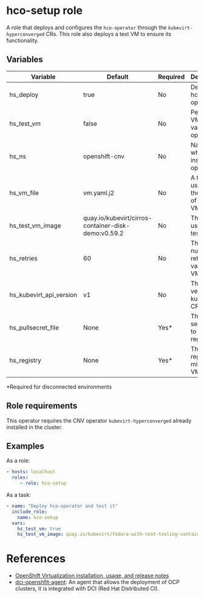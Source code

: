 # hco-setup role

A role that deploys and configures the `hco-operator` through the `kubevirt-hyperconverged` CRs.
This role also deploys a test VM to ensure its functionality.

## Variables

| Variable                | Default                                             | Required | Description                                     |
| ----------------------- | --------------------------------------------------- | -------- | ----------------------------------------------- |
| hs_deploy               | true                                                | No       | Deploy the hco-operator                         |
| hs_test_vm              | false                                               | No       | Perform a VM test to validate the operator      |
| hs_ns                   | openshift-cnv                                       | No       | Namespace where to install the operator         |
| hs_vm_file              | vm.yaml.j2                                          | No       | A template used for the creation of the test VM |
| hs_test_vm_image        | quay.io/kubevirt/cirros-container-disk-demo:v0.59.2 | No       | The image used in the test VM                   |
| hs_retries              | 60                                                  | No       | The number of retries to validate a VM is ready |
| hs_kubevirt_api_version | v1                                                  | No       | The API version for kubevirt CRs                |
| hs_pullsecret_file      | None                                                | Yes*     | The pull-secret file to the local registry      |
| hs_registry             | None                                                | Yes*     | The local registry to mirror the VM             |

*Required for disconnected environments

## Role requirements

This operator requires the CNV operator `kubevirt-hyperconverged` already installed in the cluster.

## Examples

As a role:

```yaml
- hosts: localhost
  roles:
     - role: hco-setup
```

As a task:

```yaml
- name: "Deploy hco-operator and test it"
  include_role:
    name: hco-setup
  vars:
    hs_test_vm: true
    hs_test_vm_image: quay.io/kubevirt/fedora-with-test-tooling-container-disk:v0.59.2
```

# References

* [OpenShift Virtualization installation, usage, and release notes](https://access.redhat.com/documentation/en-us/openshift_container_platform/4.13/html-single/virtualization/index)
* [dci-openshfit-agent](https://github.com/redhat-cip/dci-openshift-agent/): An agent that allows the deployment of OCP clusters, it is integrated with DCI (Red Hat Distributed CI).
